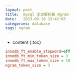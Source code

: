```yaml
---
layout: post
title:  mysql 全文解析器 Ngram
date:   2023-09-10 19:42:03
categories: database
tags: ngram
---
```


* content
{:toc}


``` ini
innodb_ft_enable_stopword=off
innodb_ft_min_token_size = 3
innodb_ft_max_token_size = 10
ngram_token_size = 3
```